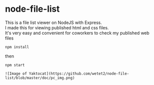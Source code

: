 # node-file-list
This is a file list viewer on NodeJS with Express.  
I made this for viewing published html and css files.  
It's very easy and convenient for coworkers to check my published web files  



``` npm install ```

then

``` npm start ```

``` ![Image of Yaktocat](https://github.com/wetet2/node-file-list/blob/master/doc/pc_img.png) ```
  




